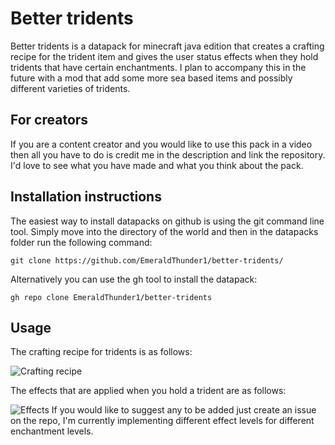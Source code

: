 # Better tridents
Better tridents is a datapack for minecraft java edition that creates a crafting recipe for the trident item and gives the user status effects when they hold tridents that have certain enchantments. I plan to accompany this in the future with a mod that add some more sea based items and possibly different varieties of tridents.

## For creators
If you are a content creator and you would like to use this pack in a video then all you have to do is credit me in the description and link the repository. I'd love to see what you have made and what you think about the pack.

## Installation instructions
The easiest way to install datapacks on github is using the git command line tool. Simply move into the directory of the world and then in the datapacks folder run the following command:

```
git clone https://github.com/EmeraldThunder1/better-tridents/
```

Alternatively you can use the gh tool to install the datapack:

```
gh repo clone EmeraldThunder1/better-tridents
```

## Usage
The crafting recipe for tridents is as follows:

![Crafting recipe](https://user-images.githubusercontent.com/79803873/161949937-f5d70b1a-6920-4a05-96df-055a0a724d3b.png)

The effects that are applied when you hold a trident are as follows:

![Effects](https://user-images.githubusercontent.com/79803873/161951095-079720e6-c515-4e3d-a93a-ca54dec5f927.png)
If you would like to suggest any to be added just create an issue on the repo, I'm currently implementing different effect levels for different enchantment levels.